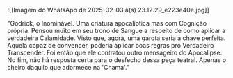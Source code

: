![[Imagem do WhatsApp de 2025-02-03 à(s) 23.12.29_e223e40e.jpg]]

"Godrick, o Inominável. Uma criatura apocalíptica mas com Cognição própria. Pensou muito em seu trono de Sangue a respeito de como aplicar a verdadeira Calamidade. Visto que, agora, uma garota seria a chave perfeita. Aquela capaz de convencer, poderia aplicar boas regras pro Verdadeiro Transcender. Foi então que ele contratou outro mensageiro do Apocalipse. No fim, não há resposta certa para o desfecho dessa peça teatral. Apenas o cheiro daquilo que adormece na 'Chama'."